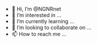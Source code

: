 - 👋 Hi, I’m @NGNRnet
- 👀 I’m interested in ...
- 🌱 I’m currently learning ...
- 💞️ I’m looking to collaborate on ...
- 📫 How to reach me ...

<!---
NGNRnet/NGNRnet is a ✨ special ✨ repository because its `README.md` (this file) appears on your GitHub profile.
You can click the Preview link to take a look at your changes.
--->
